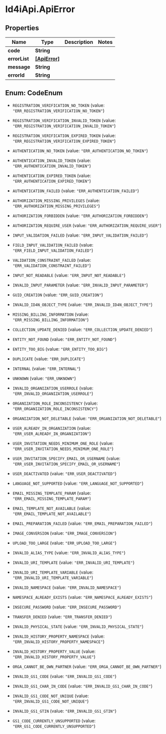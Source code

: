 # Id4iApi.ApiError

## Properties
Name | Type | Description | Notes
------------ | ------------- | ------------- | -------------
**code** | **String** |  | 
**errorList** | [**[ApiError]**](ApiError.md) |  | 
**message** | **String** |  | 
**errorId** | **String** |  | 


<a name="CodeEnum"></a>
## Enum: CodeEnum


* `REGISTRATION_VERIFICATION_NO_TOKEN` (value: `"ERR_REGISTRATION_VERIFICATION_NO_TOKEN"`)

* `REGISTRATION_VERIFICATION_INVALID_TOKEN` (value: `"ERR_REGISTRATION_VERIFICATION_INVALID_TOKEN"`)

* `REGISTRATION_VERIFICATION_EXPIRED_TOKEN` (value: `"ERR_REGISTRATION_VERIFICATION_EXPIRED_TOKEN"`)

* `AUTHENTICATION_NO_TOKEN` (value: `"ERR_AUTHENTICATION_NO_TOKEN"`)

* `AUTHENTICATION_INVALID_TOKEN` (value: `"ERR_AUTHENTICATION_INVALID_TOKEN"`)

* `AUTHENTICATION_EXPIRED_TOKEN` (value: `"ERR_AUTHENTICATION_EXPIRED_TOKEN"`)

* `AUTHENTICATION_FAILED` (value: `"ERR_AUTHENTICATION_FAILED"`)

* `AUTHORIZATION_MISSING_PRIVILEGES` (value: `"ERR_AUTHORIZATION_MISSING_PRIVILEGES"`)

* `AUTHORIZATION_FORBIDDEN` (value: `"ERR_AUTHORIZATION_FORBIDDEN"`)

* `AUTHORIZATION_REQUIRE_USER` (value: `"ERR_AUTHORIZATION_REQUIRE_USER"`)

* `INPUT_VALIDATION_FAILED` (value: `"ERR_INPUT_VALIDATION_FAILED"`)

* `FIELD_INPUT_VALIDATION_FAILED` (value: `"ERR_FIELD_INPUT_VALIDATION_FAILED"`)

* `VALIDATION_CONSTRAINT_FAILED` (value: `"ERR_VALIDATION_CONSTRAINT_FAILED"`)

* `INPUT_NOT_READABLE` (value: `"ERR_INPUT_NOT_READABLE"`)

* `INVALID_INPUT_PARAMETER` (value: `"ERR_INVALID_INPUT_PARAMETER"`)

* `GUID_CREATION` (value: `"ERR_GUID_CREATION"`)

* `INVALID_ID4N_OBJECT_TYPE` (value: `"ERR_INVALID_ID4N_OBJECT_TYPE"`)

* `MISSING_BILLING_INFORMATION` (value: `"ERR_MISSING_BILLING_INFORMATION"`)

* `COLLECTION_UPDATE_DENIED` (value: `"ERR_COLLECTION_UPDATE_DENIED"`)

* `ENTITY_NOT_FOUND` (value: `"ERR_ENTITY_NOT_FOUND"`)

* `ENTITY_TOO_BIG` (value: `"ERR_ENTITY_TOO_BIG"`)

* `DUPLICATE` (value: `"ERR_DUPLICATE"`)

* `INTERNAL` (value: `"ERR_INTERNAL"`)

* `UNKNOWN` (value: `"ERR_UNKNOWN"`)

* `INVALID_ORGANIZATION_USERROLE` (value: `"ERR_INVALID_ORGANIZATION_USERROLE"`)

* `ORGANIZATION_ROLE_INCONSISTENCY` (value: `"ERR_ORGANIZATION_ROLE_INCONSISTENCY"`)

* `ORGANIZATION_NOT_DELETABLE` (value: `"ERR_ORGANIZATION_NOT_DELETABLE"`)

* `USER_ALREADY_IN_ORGANIZATION` (value: `"ERR_USER_ALREADY_IN_ORGANIZATION"`)

* `USER_INVITATION_NEEDS_MINIMUM_ONE_ROLE` (value: `"ERR_USER_INVITATION_NEEDS_MINIMUM_ONE_ROLE"`)

* `USER_INVITATION_SPECIFY_EMAIL_OR_USERNAME` (value: `"ERR_USER_INVITATION_SPECIFY_EMAIL_OR_USERNAME"`)

* `USER_DEACTIVATED` (value: `"ERR_USER_DEACTIVATED"`)

* `LANGUAGE_NOT_SUPPORTED` (value: `"ERR_LANGUAGE_NOT_SUPPORTED"`)

* `EMAIL_MISSING_TEMPLATE_PARAM` (value: `"ERR_EMAIL_MISSING_TEMPLATE_PARAM"`)

* `EMAIL_TEMPLATE_NOT_AVAILABLE` (value: `"ERR_EMAIL_TEMPLATE_NOT_AVAILABLE"`)

* `EMAIL_PREPARATION_FAILED` (value: `"ERR_EMAIL_PREPARATION_FAILED"`)

* `IMAGE_CONVERSION` (value: `"ERR_IMAGE_CONVERSION"`)

* `UPLOAD_TOO_LARGE` (value: `"ERR_UPLOAD_TOO_LARGE"`)

* `INVALID_ALIAS_TYPE` (value: `"ERR_INVALID_ALIAS_TYPE"`)

* `INVALID_URI_TEMPLATE` (value: `"ERR_INVALID_URI_TEMPLATE"`)

* `INVALID_URI_TEMPLATE_VARIABLE` (value: `"ERR_INVALID_URI_TEMPLATE_VARIABLE"`)

* `INVALID_NAMESPACE` (value: `"ERR_INVALID_NAMESPACE"`)

* `NAMESPACE_ALREADY_EXISTS` (value: `"ERR_NAMESPACE_ALREADY_EXISTS"`)

* `INSECURE_PASSWORD` (value: `"ERR_INSECURE_PASSWORD"`)

* `TRANSFER_DENIED` (value: `"ERR_TRANSFER_DENIED"`)

* `INVALID_PHYSICAL_STATE` (value: `"ERR_INVALID_PHYSICAL_STATE"`)

* `INVALID_HISTORY_PROPERTY_NAMESPACE` (value: `"ERR_INVALID_HISTORY_PROPERTY_NAMESPACE"`)

* `INVALID_HISTORY_PROPERTY_VALUE` (value: `"ERR_INVALID_HISTORY_PROPERTY_VALUE"`)

* `ORGA_CANNOT_BE_OWN_PARTNER` (value: `"ERR_ORGA_CANNOT_BE_OWN_PARTNER"`)

* `INVALID_GS1_CODE` (value: `"ERR_INVALID_GS1_CODE"`)

* `INVALID_GS1_CHAR_IN_CODE` (value: `"ERR_INVALID_GS1_CHAR_IN_CODE"`)

* `INVALID_GS1_CODE_NOT_UNIQUE` (value: `"ERR_INVALID_GS1_CODE_NOT_UNIQUE"`)

* `INVALID_GS1_GTIN` (value: `"ERR_INVALID_GS1_GTIN"`)

* `GS1_CODE_CURRENTLY_UNSUPPORTED` (value: `"ERR_GS1_CODE_CURRENTLY_UNSUPPORTED"`)




